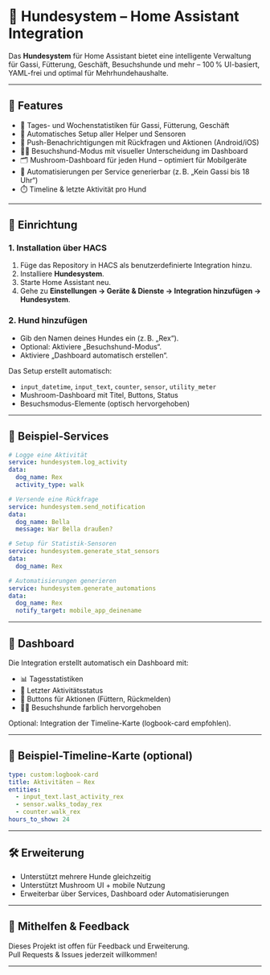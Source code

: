 # 🐾 Hundesystem – Home Assistant Integration

Das **Hundesystem** für Home Assistant bietet eine intelligente Verwaltung für Gassi, Fütterung, Geschäft, Besuchshunde und mehr – 100 % UI-basiert, YAML-frei und optimal für Mehrhundehaushalte.

---

## 🚀 Features

- 🐶 Tages- und Wochenstatistiken für Gassi, Fütterung, Geschäft
- 🧠 Automatisches Setup aller Helper und Sensoren
- 📲 Push-Benachrichtigungen mit Rückfragen und Aktionen (Android/iOS)
- 🧑‍💼 Besuchshund-Modus mit visueller Unterscheidung im Dashboard
- 🗂️ Mushroom-Dashboard für jeden Hund – optimiert für Mobilgeräte
- 📅 Automatisierungen per Service generierbar (z. B. „Kein Gassi bis 18 Uhr“)
- ⏱️ Timeline & letzte Aktivität pro Hund

---

## 🔧 Einrichtung

### 1. Installation über HACS

1. Füge das Repository in HACS als benutzerdefinierte Integration hinzu.
2. Installiere **Hundesystem**.
3. Starte Home Assistant neu.
4. Gehe zu **Einstellungen → Geräte & Dienste → Integration hinzufügen → Hundesystem**.

### 2. Hund hinzufügen

- Gib den Namen deines Hundes ein (z. B. „Rex“).
- Optional: Aktiviere „Besuchshund-Modus“.
- Aktiviere „Dashboard automatisch erstellen“.

Das Setup erstellt automatisch:

- `input_datetime`, `input_text`, `counter`, `sensor`, `utility_meter`
- Mushroom-Dashboard mit Titel, Buttons, Status
- Besuchsmodus-Elemente (optisch hervorgehoben)

---

## 🐾 Beispiel-Services

```yaml
# Logge eine Aktivität
service: hundesystem.log_activity
data:
  dog_name: Rex
  activity_type: walk
```

```yaml
# Versende eine Rückfrage
service: hundesystem.send_notification
data:
  dog_name: Bella
  message: War Bella draußen?
```

```yaml
# Setup für Statistik-Sensoren
service: hundesystem.generate_stat_sensors
data:
  dog_name: Rex
```

```yaml
# Automatisierungen generieren
service: hundesystem.generate_automations
data:
  dog_name: Rex
  notify_target: mobile_app_deinename
```

---

## 🧩 Dashboard

Die Integration erstellt automatisch ein Dashboard mit:

- 📊 Tagesstatistiken
- 🧠 Letzter Aktivitätsstatus
- 🔘 Buttons für Aktionen (Füttern, Rückmelden)
- 🧑‍💼 Besuchshunde farblich hervorgehoben

Optional: Integration der Timeline-Karte (logbook-card empfohlen).

---

## 📎 Beispiel-Timeline-Karte (optional)

```yaml
type: custom:logbook-card
title: Aktivitäten – Rex
entities:
  - input_text.last_activity_rex
  - sensor.walks_today_rex
  - counter.walk_rex
hours_to_show: 24
```

---

## 🛠️ Erweiterung

- Unterstützt mehrere Hunde gleichzeitig
- Unterstützt Mushroom UI + mobile Nutzung
- Erweiterbar über Services, Dashboard oder Automatisierungen

---

## 🤝 Mithelfen & Feedback

Dieses Projekt ist offen für Feedback und Erweiterung.  
Pull Requests & Issues jederzeit willkommen!

---
